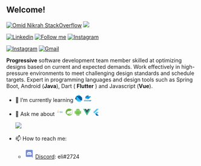 
## Welcome!
[![Omid Nikrah StackOverflow](https://github-readme-stackoverflow.vercel.app/?userID=7098524)](https://stackoverflow.com/users/7098524/eli)&nbsp;<img
  src="https://cr-ss-service.azurewebsites.net/api/ScreenShot?widget=summary&username=elirehema&badges=3&--badge-margin=1px&branding=false&layout=horizontal&show-avatar=true&style=--header-bg-color:%2300A756;--border-radius:3px;--name-font-weight:bold;--name-font-size:11.5px;--header-padding:1px;--badge-rank-font-size:0.2em;--badge-location-font-size:0.2em;--badge-technology-font-size:5px;width:300px;--avatar-size:30px;--score-font-size:12px;"
/>
<!-- ![Profile Metrics](https://github.com/elirehema/elirehema/blob/master/github-metrics.svg)-->

[![Linkedin](https://img.shields.io/badge/-LinkedIn-blue?style=flat&logo=Linkedin&logoColor=white)](https://www.linkedin.com/in/elirehema-paul-3755b4124)
[<img src="https://img.shields.io/github/followers/elirehema?label=follow&style=social" height="22" title="Follow me" />](https://github.com/elirehema) 
[![Instagram](https://img.shields.io/badge/-Instagram-c13584?style=flat&labelColor=c13584&logo=instagram&logoColor=white)](https://www.instagram.com/elixmli)

[![Instagram](https://img.shields.io/twitter/follow/elixml?label=Follow&style=social)](https://www.instagram.com/elixml)
[![Gmail](https://img.shields.io/badge/-Gmail-c14438?style=flat&logo=Gmail&logoColor=white)](mailto:elirehemapaulo@gmail.com)



__Progressive__ software development team member skilled at optimizing designs based on current
and expected demands. Work effectively in high-pressure environments to meet challenging design
standards and schedule targets. Expert in programming languages and design tools such as Spring Boot, Android (__Java__), Dart ( __Flutter__ )
and Javascript (__Vue__).



- 🌱 I’m currently learning <img height="20" src="https://raw.githubusercontent.com/github/explore/80688e429a7d4ef2fca1e82350fe8e3517d3494d/topics/dart/dart.png"></code>
<img height="20" src="https://raw.githubusercontent.com/github/explore/80688e429a7d4ef2fca1e82350fe8e3517d3494d/topics/docker/docker.png"></code>


- 💬 Ask me about 
 <img height="20" src="https://raw.githubusercontent.com/github/explore/80688e429a7d4ef2fca1e82350fe8e3517d3494d/topics/java/java.png"></code>
 <img height="20" src="https://raw.githubusercontent.com/github/explore/80688e429a7d4ef2fca1e82350fe8e3517d3494d/topics/spring-boot/spring-boot.png"></code>
 <img height="20" src="https://raw.githubusercontent.com/github/explore/80688e429a7d4ef2fca1e82350fe8e3517d3494d/topics/android/android.png"></code>
 <img height="20" src="https://raw.githubusercontent.com/github/explore/80688e429a7d4ef2fca1e82350fe8e3517d3494d/topics/vue/vue.png"></code>
  <img height="20" src="https://raw.githubusercontent.com/github/explore/80688e429a7d4ef2fca1e82350fe8e3517d3494d/topics/flutter/flutter.png"></code>

  <img height="20" src="https://upload.wikimedia.org/wikipedia/commons/thumb/3/33/Figma-logo.svg/400px-Figma-logo.svg.png"></code>

- 📫 How to reach me: 
   - <a><img height="25" src="https://raw.githubusercontent.com/github/explore/80688e429a7d4ef2fca1e82350fe8e3517d3494d/topics/discord/discord.png"> [Discord](https://discord.com/): eli#2724 </a>
